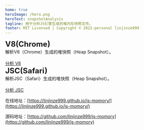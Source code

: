 ```yaml
---
home: true
heroImage: /hero.png
heroText: snapshotAnalysis
tagline: 用于分析JS引擎生成的堆内存快照文件。
footer: MIT Licensed | Copyright © 2022-personal linjinze999
---
```


<el-row :gutter="20">
<el-col :span="12" class="hero">
<el-card>
<div slot="header">
<span style="font-size: 1.5rem;font-weight: bold;">V8(Chrome)</span>
</div>
<div>
<div>解析V8（Chrome）生成的堆快照（Heap Snapshot）。</div>
<br/>
<a href="./V8/" class="nav-link action-button">分析 V8</a>
</div>
</el-card>
</el-col>
<el-col :span="12" class="hero">
<el-card>
<div slot="header">
<span  style="font-size: 1.5rem;font-weight: bold;">JSC(Safari)</span>
</div>
<div>
<div>解析JSC（Safari）生成的堆快照（Heap Snapshot）。</div>
<br/>
<a href="./JSC/" class="nav-link action-button">分析 JSC</a>
</div>
</el-card>
</el-col>
</el-row>

在线地址：[https://linjinze999.github.io/js-momory/](https://linjinze999.github.io/js-momory/)

源码地址：[https://github.com/linjinze999/js-momory](https://github.com/linjinze999/js-momory)
